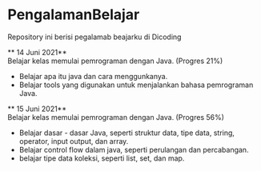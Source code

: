# PengalamanBelajar
Repository ini berisi pegalamab beajarku di Dicoding

**  14 Juni 2021**  
Belajar kelas memulai pemrograman dengan Java. (Progres 21%)
  * Belajar apa itu java dan cara menggunkanya.
  * Belajar tools yang digunakan untuk menjalankan bahasa pemrograman Java.

**  15 Juni 2021**  
Belajar kelas memulai pemrograman dengan Java. (Progres 56%)
  * Belajar dasar - dasar Java, seperti struktur data, tipe data, string, operator, input output, dan array.
  * Belajar control flow dalam java, seperti perulangan dan percabangan.
  * belajar tipe data koleksi, seperti list, set, dan map.
